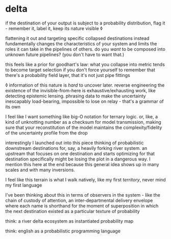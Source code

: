 # delta

if the destination of your output is subject to a probability distribution, flag it - remember it, label it, keep its nature visible ◊

flattening it out and targeting specific collapsed destinations instead fundamentally changes the characteristics of your system and limits the roles it can take in the pipelines of others. do you _want_ to be composed into unknown future pipelines? (you don't have to want that.)

this feels like a prior for goodhart's law: what you collapse into metric tends to become target selection if you don't force yourself to remember that there's a probability field layer, that it's not just pipe fittings

◊ information of this nature is _hard_ to uncover later. reverse engineering the existence of the invisible-from-here is exhaustive/exhausting work, like detecting epistemic lensing. phrasing data to make the uncertainty inescapably load-bearing, impossible to lose on relay - that's a grammar of its own

I feel like I want something like big-O notation for ternary logic. or, like, a kind of unknotting number as a checksum for model transmission, making sure that your reconstitution of the model maintains the complexity/fidelity of the uncertainty profile from the drop

interestingly I launched out into this piece thinking of probabilistic downstream destinations for, say, a heavily forking river system. an upstream that focuses on one destination and starts optimizing for that destination specifically might be losing the plot in a dangerous way. I mention this here at the end because this general idea shows up in many scales and with many inversions.

I feel like this terrain is what I walk natively, like my first _territory_, never mind my first language

I've been thinking about this in terms of observers in the system - like the chain of custody of attention, an inter-departmental delivery envelope where each name is shorthand for the moment of superposition in which the next destination existed as a particular texture of probability

think: a river delta ecosystem as instantiated probability map

think: english as a probabilistic programming language
